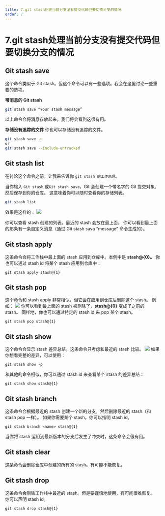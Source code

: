 ```yaml
---
title: 7.git stash处理当前分支没有提交代码但要切换分支的情况
order: 7
---
```

# 7.git stash处理当前分支没有提交代码但要切换分支的情况

## Git stash save
这个命令类似于 Git stash。但这个命令可以有一些选项。我会在这里讨论一些重要的选项。

**带消息的 Git stash**

```sh
git stash save “Your stash message”
```
以上命令会将消息存放起来。我们将会看到这很有用。

**存储没有追踪的文件**
你也可以存储没有追踪的文件。

```sh
git stash save -u
or
git stash save --include-untracked
```

## Git stash list

在讨论这个命令之前，让我来告诉你 `git stash 的工作原理`。

当你输入 `Git stash` 或`Git stash save`，Git 会创建一个带名字的 Git 提交对象，然后保存到你的仓库。
这意味着你可以随时查看你的存储列表。

```sh
git stash list
```

效果是这样的：
![](https://cdn.nlark.com/yuque/0/2021/png/21488966/1621476753910-d7ac1376-a32f-4f4e-92fd-fe344f8094d2.png#averageHue=%23040404&height=188&id=VLll0&originHeight=188&originWidth=733&originalType=binary&ratio=1&rotation=0&showTitle=false&size=0&status=done&style=none&title=&width=733)

你可以查看 stash 创建的列表。最近的 stash 会放在最上面。
你可以看到最上面的那条有一条自定义消息（通过 Git stash sava “message” 命令生成的）。

## Git stash apply
这条命令会将工作栈中最上面的 stash 应用到仓库中。本例中是 **stash@{0}。**
你也可以通过 stash id 将某个 stash 应用到仓库中：
```
git stash apply stash@{1}
```

## Git stash pop
这个命令和 stash apply 非常相似，但它会在应用到仓库后删除这个 stash。
例如：
![](https://cdn.nlark.com/yuque/0/2021/png/21488966/1621476753908-6f35f766-2aa9-4b19-a9f0-2d1f285ec8c2.png#averageHue=%23050504&height=118&id=rUK1g&originHeight=118&originWidth=730&originalType=binary&ratio=1&rotation=0&showTitle=false&size=0&status=done&style=none&title=&width=730)
你可以看到最上面的 stash 被删除了，**stash@{0}** 变成了之前的 stash。
同样地，你也可以通过特定的 stash id 来 pop 某个 stash。
```
git stash pop stash@{1}
```

## Git stash show
这个命令会显示 stash 差异总结。这条命令只考虑和最近的 stash 比较。
![](https://cdn.nlark.com/yuque/0/2021/png/21488966/1621476753913-cf097155-b916-4ce3-8976-2f2bb07a27ca.png#height=159&id=sY1Ig&originHeight=159&originWidth=728&originalType=binary&ratio=1&rotation=0&showTitle=false&size=0&status=done&style=none&title=&width=728)
如果你想看完整的差异，可以使用：
```
git stash show -p
```
和其他的命令相似，你可以通过 stash id 来查看某个 stash 的差异总结：
```
git stash show stash@{1}
```

## Git stash branch <name>
这条命令会根据最近的 stash 创建一个新的分支，然后删除最近的 stash（和 stash pop 一样）。
如果你需要某个 stash，你可以指明 stash id。
```
git stash branch <name> stash@{1}
```
当你将 stash 运用到最新版本的分支后发生了冲突时，这条命令会很有用。

## Git stash clear
这条命令会删除仓库中创建的所有的 stash。有可能不能恢复。

## Git stash drop
这条命令会删除工作栈中最近的 stash。但是要谨慎地使用，有可能很难恢复。
你可以声明 stash id。
```
git stash drop stash@{1}
```



